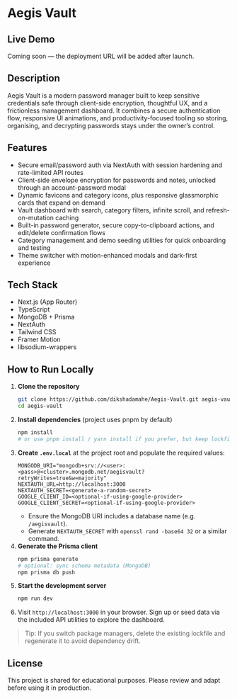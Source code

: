# Aegis Vault

## Live Demo

Coming soon — the deployment URL will be added after launch.

## Description

Aegis Vault is a modern password manager built to keep sensitive credentials safe through client-side encryption, thoughtful UX, and a frictionless management dashboard. It combines a secure authentication flow, responsive UI animations, and productivity-focused tooling so storing, organising, and decrypting passwords stays under the owner’s control.

## Features

- Secure email/password auth via NextAuth with session hardening and rate-limited API routes
- Client-side envelope encryption for passwords and notes, unlocked through an account-password modal
- Dynamic favicons and category icons, plus responsive glassmorphic cards that expand on demand
- Vault dashboard with search, category filters, infinite scroll, and refresh-on-mutation caching
- Built-in password generator, secure copy-to-clipboard actions, and edit/delete confirmation flows
- Category management and demo seeding utilities for quick onboarding and testing
- Theme switcher with motion-enhanced modals and dark-first experience

## Tech Stack

- Next.js (App Router)
- TypeScript
- MongoDB + Prisma
- NextAuth
- Tailwind CSS
- Framer Motion
- libsodium-wrappers

## How to Run Locally

1. **Clone the repository**
	```bash
	git clone https://github.com/dikshadamahe/Aegis-Vault.git aegis-vault
	cd aegis-vault
	```
2. **Install dependencies** (project uses pnpm by default)
	```bash
	npm install
	# or use pnpm install / yarn install if you prefer, but keep lockfiles consistent
	```
3. **Create `.env.local`** at the project root and populate the required values:
	```env
	MONGODB_URI="mongodb+srv://<user>:<pass>@<cluster>.mongodb.net/aegisvault?retryWrites=true&w=majority"
	NEXTAUTH_URL=http://localhost:3000
	NEXTAUTH_SECRET=<generate-a-random-secret>
	GOOGLE_CLIENT_ID=<optional-if-using-google-provider>
	GOOGLE_CLIENT_SECRET=<optional-if-using-google-provider>
	```
	- Ensure the MongoDB URI includes a database name (e.g. `/aegisvault`).
	- Generate `NEXTAUTH_SECRET` with `openssl rand -base64 32` or a similar command.
4. **Generate the Prisma client**
	```bash
	npm prisma generate
	# optional: sync schema metadata (MongoDB)
	npm prisma db push
	```
5. **Start the development server**
	```bash
	npm run dev
	```
6. Visit `http://localhost:3000` in your browser. Sign up or seed data via the included API utilities to explore the dashboard.

> Tip: If you switch package managers, delete the existing lockfile and regenerate it to avoid dependency drift.

## License

This project is shared for educational purposes. Please review and adapt before using it in production.

